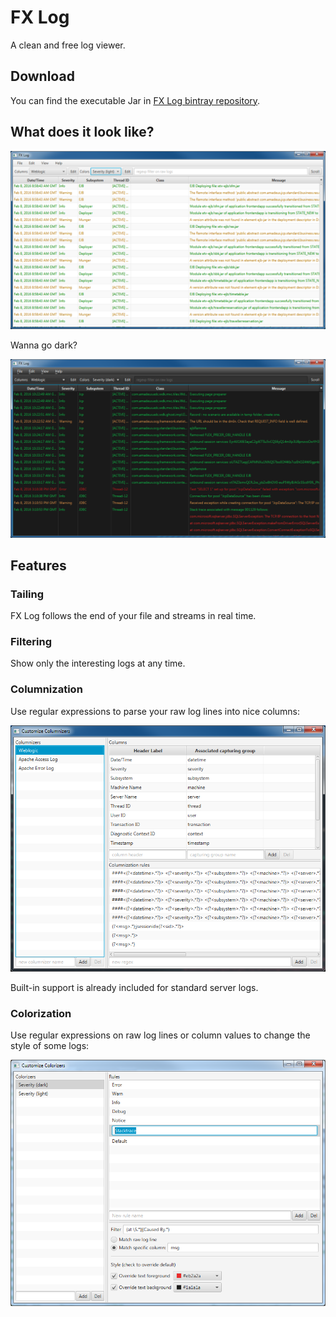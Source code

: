 # FX Log

A clean and free log viewer.

## Download

You can find the executable Jar in [FX Log bintray repository](https://bintray.com/joffrey-bion/applications/fx-log/).

## What does it look like?

![Main view (light theme)](doc/screenshots/main_light_theme.png)

Wanna go dark?

![Main view (dark theme)](doc/screenshots/main_dark_theme.png)

## Features

### Tailing

FX Log follows the end of your file and streams in real time.

### Filtering

Show only the interesting logs at any time.

### Columnization

Use regular expressions to parse your raw log lines into nice columns:

![Customize Columnizers](doc/screenshots/customize_columnizers.png)

Built-in support is already included for standard server logs.

### Colorization

Use regular expressions on raw log lines or column values to change the style of some logs:

![Customize Colorizers](doc/screenshots/customize_colorizers.png)
